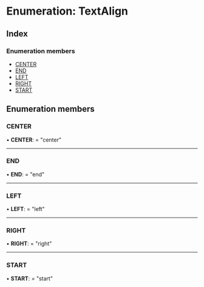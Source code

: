 # Enumeration: TextAlign

## Index

### Enumeration members

* [CENTER](textalign.md#center)
* [END](textalign.md#end)
* [LEFT](textalign.md#left)
* [RIGHT](textalign.md#right)
* [START](textalign.md#start)

## Enumeration members

###  CENTER

• **CENTER**: = "center"

___

###  END

• **END**: = "end"

___

###  LEFT

• **LEFT**: = "left"

___

###  RIGHT

• **RIGHT**: = "right"

___

###  START

• **START**: = "start"
